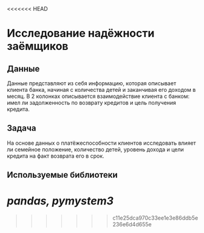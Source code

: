 <<<<<<< HEAD
# Исследование надёжности заёмщиков
## Данные
Данные представляют из себя информацию, которая описывает клиента банка, начиная с количества детей и заканчивая его доходом в месяц. В 2 колонках описывается взаимодействие клиента с банком: имел ли задолженность по возврату кредитов и цель получения кредита.

## Задача
На основе данных о платёжеспособности клиентов исследовать влияет ли семейное положение, количество детей, уровень дохода и цели кредита на факт возврата его в срок.

## Используемые библиотеки
*pandas, pymystem3*
=======

>>>>>>> c11e25dca970c33ee1e3e86ddb5e236e6d4d655e

